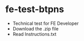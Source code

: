 # fe-test-btpns
- Technical test for FE Developer  
- Download the .zip file  
- Read Instructions.txt  

